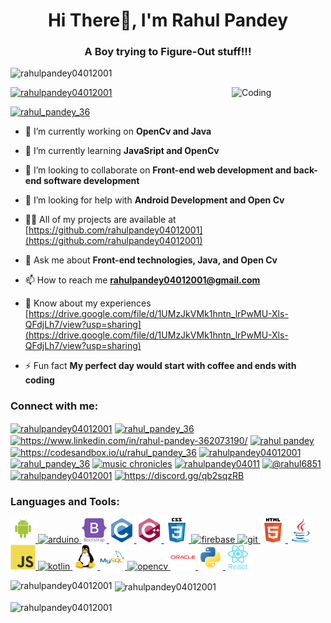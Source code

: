 
<h1 align="center">Hi There👋, I'm Rahul Pandey</h1>
<h3 align="center">A Boy trying to Figure-Out stuff!!!</h3>

<p align="left"> <img src="https://komarev.com/ghpvc/?username=rahulpandey04012001&label=Profile%20views&color=0e75b6&style=flat" alt="rahulpandey04012001" /> </p>
<img align="right" alt="Coding" width="150" src="https://media.giphy.com/media/u2pmTWUi0MXjyrMaVj/giphy.gif">
<p align="left"> <a href="https://github.com/ryo-ma/github-profile-trophy"><img src="https://github-profile-trophy.vercel.app/?username=rahulpandey04012001" alt="rahulpandey04012001" /></a> </p>

<p align="left"> <a href="https://twitter.com/rahul_pandey_36" target="blank"><img src="https://img.shields.io/twitter/follow/rahul_pandey_36?logo=twitter&style=for-the-badge" alt="rahul_pandey_36" /></a> </p>

- 🔭 I’m currently working on **OpenCv and Java**

- 🌱 I’m currently learning **JavaSript and OpenCv**

- 👯 I’m looking to collaborate on **Front-end web development and back-end software development**

- 🤝 I’m looking for help with **Android Development and Open Cv**

- 👨‍💻 All of my projects are available at [https://github.com/rahulpandey04012001](https://github.com/rahulpandey04012001)

- 💬 Ask me about **Front-end technologies, Java, and Open Cv**

- 📫 How to reach me **rahulpandey04012001@gmail.com**

- 📄 Know about my experiences [https://drive.google.com/file/d/1UMzJkVMk1hntn_lrPwMU-Xls-QFdjLh7/view?usp=sharing](https://drive.google.com/file/d/1UMzJkVMk1hntn_lrPwMU-Xls-QFdjLh7/view?usp=sharing)

- ⚡ Fun fact **My perfect day would start with coffee and ends with coding**

<h3 align="left">Connect with me:</h3>
<p align="left">
<a href="https://codepen.io/rahulpandey04012001" target="blank"><img align="center" src="https://raw.githubusercontent.com/rahuldkjain/github-profile-readme-generator/master/src/images/icons/Social/codepen.svg" alt="rahulpandey04012001" height="30" width="40" /></a>
<a href="https://twitter.com/rahul_pandey_36" target="blank"><img align="center" src="https://raw.githubusercontent.com/rahuldkjain/github-profile-readme-generator/master/src/images/icons/Social/twitter.svg" alt="rahul_pandey_36" height="30" width="40" /></a>
<a href="https://linkedin.com/in/https://www.linkedin.com/in/rahul-pandey-362073190/" target="blank"><img align="center" src="https://raw.githubusercontent.com/rahuldkjain/github-profile-readme-generator/master/src/images/icons/Social/linked-in-alt.svg" alt="https://www.linkedin.com/in/rahul-pandey-362073190/" height="30" width="40" /></a>
<a href="https://stackoverflow.com/users/rahul pandey" target="blank"><img align="center" src="https://raw.githubusercontent.com/rahuldkjain/github-profile-readme-generator/master/src/images/icons/Social/stack-overflow.svg" alt="rahul pandey" height="30" width="40" /></a>
<a href="https://codesandbox.com/https://codesandbox.io/u/rahul_pandey_36" target="blank"><img align="center" src="https://cdn.jsdelivr.net/npm/simple-icons@3.0.1/icons/codesandbox.svg" alt="https://codesandbox.io/u/rahul_pandey_36" height="30" width="40" /></a>
<a href="https://fb.com/rahulpandey04012001" target="blank"><img align="center" src="https://raw.githubusercontent.com/rahuldkjain/github-profile-readme-generator/master/src/images/icons/Social/facebook.svg" alt="rahulpandey04012001" height="30" width="40" /></a>
<a href="https://instagram.com/rahul_pandey_36" target="blank"><img align="center" src="https://raw.githubusercontent.com/rahuldkjain/github-profile-readme-generator/master/src/images/icons/Social/instagram.svg" alt="rahul_pandey_36" height="30" width="40" /></a>
<a href="https://www.youtube.com/c/music chronicles" target="blank"><img align="center" src="https://raw.githubusercontent.com/rahuldkjain/github-profile-readme-generator/master/src/images/icons/Social/youtube.svg" alt="music chronicles" height="30" width="40" /></a>
<a href="https://www.hackerrank.com/rahulpandey04011" target="blank"><img align="center" src="https://raw.githubusercontent.com/rahuldkjain/github-profile-readme-generator/master/src/images/icons/Social/hackerrank.svg" alt="rahulpandey04011" height="30" width="40" /></a>
<a href="https://www.hackerearth.com/@rahul6851" target="blank"><img align="center" src="https://raw.githubusercontent.com/rahuldkjain/github-profile-readme-generator/master/src/images/icons/Social/hackerearth.svg" alt="@rahul6851" height="30" width="40" /></a>
<a href="https://auth.geeksforgeeks.org/user/rahulpandey04012001" target="blank"><img align="center" src="https://raw.githubusercontent.com/rahuldkjain/github-profile-readme-generator/master/src/images/icons/Social/geeks-for-geeks.svg" alt="rahulpandey04012001" height="30" width="40" /></a>
<a href="https://discord.gg/https://discord.gg/qb2sqzRB" target="blank"><img align="center" src="https://raw.githubusercontent.com/rahuldkjain/github-profile-readme-generator/master/src/images/icons/Social/discord.svg" alt="https://discord.gg/qb2sqzRB" height="30" width="40" /></a>
</p>

<h3 align="left">Languages and Tools:</h3>
<p align="left"> <a href="https://developer.android.com" target="_blank"> <img src="https://raw.githubusercontent.com/devicons/devicon/master/icons/android/android-original-wordmark.svg" alt="android" width="40" height="40"/> </a> <a href="https://www.arduino.cc/" target="_blank"> <img src="https://cdn.worldvectorlogo.com/logos/arduino-1.svg" alt="arduino" width="40" height="40"/> </a> <a href="https://getbootstrap.com" target="_blank"> <img src="https://raw.githubusercontent.com/devicons/devicon/master/icons/bootstrap/bootstrap-plain-wordmark.svg" alt="bootstrap" width="40" height="40"/> </a> <a href="https://www.cprogramming.com/" target="_blank"> <img src="https://raw.githubusercontent.com/devicons/devicon/master/icons/c/c-original.svg" alt="c" width="40" height="40"/> </a> <a href="https://www.w3schools.com/cpp/" target="_blank"> <img src="https://raw.githubusercontent.com/devicons/devicon/master/icons/cplusplus/cplusplus-original.svg" alt="cplusplus" width="40" height="40"/> </a> <a href="https://www.w3schools.com/css/" target="_blank"> <img src="https://raw.githubusercontent.com/devicons/devicon/master/icons/css3/css3-original-wordmark.svg" alt="css3" width="40" height="40"/> </a> <a href="https://firebase.google.com/" target="_blank"> <img src="https://www.vectorlogo.zone/logos/firebase/firebase-icon.svg" alt="firebase" width="40" height="40"/> </a> <a href="https://git-scm.com/" target="_blank"> <img src="https://www.vectorlogo.zone/logos/git-scm/git-scm-icon.svg" alt="git" width="40" height="40"/> </a> <a href="https://www.w3.org/html/" target="_blank"> <img src="https://raw.githubusercontent.com/devicons/devicon/master/icons/html5/html5-original-wordmark.svg" alt="html5" width="40" height="40"/> </a> <a href="https://www.java.com" target="_blank"> <img src="https://raw.githubusercontent.com/devicons/devicon/master/icons/java/java-original.svg" alt="java" width="40" height="40"/> </a> <a href="https://developer.mozilla.org/en-US/docs/Web/JavaScript" target="_blank"> <img src="https://raw.githubusercontent.com/devicons/devicon/master/icons/javascript/javascript-original.svg" alt="javascript" width="40" height="40"/> </a> <a href="https://kotlinlang.org" target="_blank"> <img src="https://www.vectorlogo.zone/logos/kotlinlang/kotlinlang-icon.svg" alt="kotlin" width="40" height="40"/> </a> <a href="https://www.linux.org/" target="_blank"> <img src="https://raw.githubusercontent.com/devicons/devicon/master/icons/linux/linux-original.svg" alt="linux" width="40" height="40"/> </a> <a href="https://www.mysql.com/" target="_blank"> <img src="https://raw.githubusercontent.com/devicons/devicon/master/icons/mysql/mysql-original-wordmark.svg" alt="mysql" width="40" height="40"/> </a> <a href="https://opencv.org/" target="_blank"> <img src="https://www.vectorlogo.zone/logos/opencv/opencv-icon.svg" alt="opencv" width="40" height="40"/> </a> <a href="https://www.oracle.com/" target="_blank"> <img src="https://raw.githubusercontent.com/devicons/devicon/master/icons/oracle/oracle-original.svg" alt="oracle" width="40" height="40"/> </a> <a href="https://www.python.org" target="_blank"> <img src="https://raw.githubusercontent.com/devicons/devicon/master/icons/python/python-original.svg" alt="python" width="40" height="40"/> </a> <a href="https://reactjs.org/" target="_blank"> <img src="https://raw.githubusercontent.com/devicons/devicon/master/icons/react/react-original-wordmark.svg" alt="react" width="40" height="40"/> </a> </p>

<p><img align="left" src="https://github-readme-stats.vercel.app/api/top-langs?username=rahulpandey04012001&show_icons=true&locale=en&layout=compact" alt="rahulpandey04012001" /></p>

<p>&nbsp;<img align="center" src="https://github-readme-stats.vercel.app/api?username=rahulpandey04012001&show_icons=true&locale=en" alt="rahulpandey04012001" /></p>

<p><img align="center" src="https://github-readme-streak-stats.herokuapp.com/?user=rahulpandey04012001&" alt="rahulpandey04012001" /></p>

